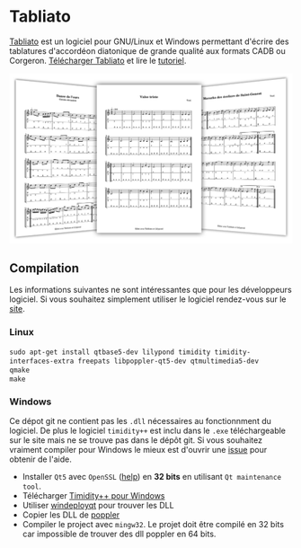 # Tabliato

[Tabliato](https://jean-romain.github.io/tabliato/) est un logiciel pour GNU/Linux et Windows permettant d'écrire des tablatures d'accordéon diatonique de grande qualité aux formats CADB ou Corgeron. [Télécharger Tabliato](https://jean-romain.github.io/tabliato/download.html) et lire le [tutoriel](https://jean-romain.github.io/tabliato/doc.html).

[![](docs/img/slideview.png)](https://jean-romain.github.io/tabliato/)

## Compilation

Les informations suivantes ne sont intéressantes que pour les développeurs logiciel. Si vous souhaitez simplement utiliser le logiciel rendez-vous sur le [site](https://jean-romain.github.io/tabliato/).

### Linux

```
sudo apt-get install qtbase5-dev lilypond timidity timidity-interfaces-extra freepats libpoppler-qt5-dev qtmultimedia5-dev
qmake
make
```

### Windows

Ce dépot git ne contient pas les `.dll` nécessaires au fonctionnment du logiciel. De plus le logiciel `timidity++` est inclu dans le `.exe` téléchargeable sur le site mais ne se trouve pas dans le dépôt git. Si vous souhaitez vraiment compiler pour Windows le mieux est d'ouvrir une [issue](https://github.com/Jean-Romain/tabliato/issues) pour obtenir de l'aide.
- Installer `Qt5` avec `OpenSSL` ([help](https://stackoverflow.com/questions/71636426/qnetworkaccessmanager-does-not-work-on-windows-with-https)) en **32 bits** en utilisant `Qt maintenance tool`.
- Télécharger [Timidity++ pour Windows](https://sourceforge.net/projects/timidity/files/TiMidity%2B%2B/TiMidity%2B%2B-git-hourly/w32/)
- Utiliser [windeployqt](https://doc.qt.io/qt-6/windows-deployment.html) pour trouver les DLL
- Copier les DLL de [poppler](https://sourceforge.net/projects/poppler-qt5-mingw32/files/Poppler%200.32.0/)
- Compiler le project avec `mingw32`. Le projet doit être compilé en 32 bits car impossible de trouver des dll poppler en 64 bits.
